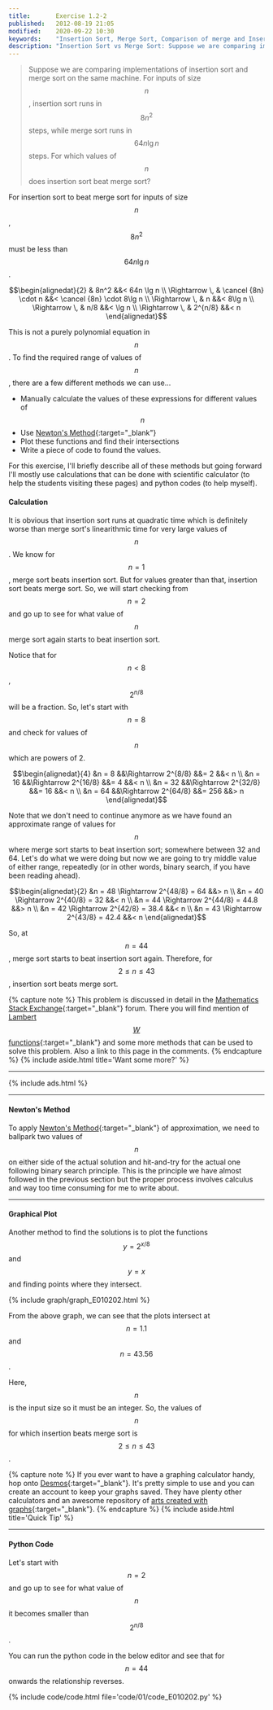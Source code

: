 ```yaml
---
title:       Exercise 1.2-2
published:   2012-08-19 21:05
modified:    2020-09-22 10:30
keywords:    "Insertion Sort, Merge Sort, Comparison of merge and Insertion Sort"
description: "Insertion Sort vs Merge Sort: Suppose we are comparing implementations of insertion sort and merge sort on the same machine. For inputs of size n, insertion sort runs in 8n^2 steps, while merge sort runs in 64n lg⁡n steps. For which values of n does insertion sort beat merge sort?"
---
```


> Suppose we are comparing implementations of insertion sort and merge sort on the same machine. For inputs of size $$n$$, insertion sort runs in $$8n^2$$ steps, while merge sort runs in $$64n \lg n$$ steps. For which values of $$n$$ does insertion sort beat merge sort?

For insertion sort to beat merge sort for inputs of size $$n$$, $$8n^2$$ must be less than $$64n \lg n$$.

$$\begin{alignedat}{2}
               & 8n^2                 &&< 64n \lg n \\
\Rightarrow \, & \cancel {8n} \cdot n &&< \cancel {8n} \cdot 8\lg n \\
\Rightarrow \, & n                    &&< 8\lg n \\
\Rightarrow \, & n/8                  &&< \lg n \\
\Rightarrow \, & 2^{n/8}              &&< n
\end{alignedat}$$

This is not a purely polynomial equation in $$n$$. To find the required range of values of $$n$$, there are a few different methods we can use...

* Manually calculate the values of these expressions for different values of $$n$$
* Use [Newton's Method](https://en.wikipedia.org/wiki/Newton%27s_method){:target="_blank"}
* Plot these functions and find their intersections
* Write a piece of code to found the values.

For this exercise, I'll briefly describe all of these methods but going forward I'll mostly use calculations that can be done with scientific calculator (to help the students visiting these pages) and python codes (to help myself).

#### Calculation

It is obvious that insertion sort runs at quadratic time which is definitely worse than merge sort's linearithmic time for very large values of $$n$$. We know for $$n = 1$$, merge sort beats insertion sort. But for values greater than that, insertion sort beats merge sort. So, we will start checking from $$n = 2$$ and go up to see for what value of $$n$$ merge sort again starts to beat insertion sort.

Notice that for $$n < 8$$, $$2^{n/8}$$ will be a fraction. So, let's start with $$n = 8$$ and check for values of $$n$$ which are powers of 2.

$$\begin{alignedat}{4}
&n = 8  &&\Rightarrow 2^{8/8}  &&= 2   &&< n \\
&n = 16 &&\Rightarrow 2^{16/8} &&= 4   &&< n \\
&n = 32 &&\Rightarrow 2^{32/8} &&= 16  &&< n \\
&n = 64 &&\Rightarrow 2^{64/8} &&= 256 &&> n
\end{alignedat}$$

Note that we don't need to continue anymore as we have found an approximate range of values for $$n$$ where merge sort starts to beat insertion sort; somewhere between 32 and 64. Let's do what we were doing but now we are going to try middle value of either range, repeatedly (or in other words, binary search, if you have been reading ahead).

$$\begin{alignedat}{2}
&n = 48 \Rightarrow 2^{48/8} = 64   &&> n \\
&n = 40 \Rightarrow 2^{40/8} = 32   &&< n \\
&n = 44 \Rightarrow 2^{44/8} = 44.8 &&> n \\
&n = 42 \Rightarrow 2^{42/8} = 38.4 &&< n \\
&n = 43 \Rightarrow 2^{43/8} = 42.4 &&< n
\end{alignedat}$$

So, at $$n = 44$$, merge sort starts to beat insertion sort again. Therefore, for $$2 \le n \le 43$$, insertion sort beats merge sort.

{% capture note %}
This problem is discussed in detail in the [Mathematics Stack Exchange](https://math.stackexchange.com/questions/2593003/how-to-solve-the-logarithmic-equation-which-has-both-n-and-logn){:target="_blank"} forum. There you will find mention of [Lambert $$W$$ functions](https://en.wikipedia.org/wiki/Lambert_W_function){:target="_blank"} and some more methods that can be used  to solve this problem. Also a link to this page in the comments.
{% endcapture %}
{% include aside.html title='Want some more?' %}

---

{% include ads.html %}

---

#### Newton's Method

To apply [Newton's Method](https://en.wikipedia.org/wiki/Newton%27s_method){:target="_blank"} of approximation, we need to ballpark two values of $$n$$ on either side of the actual solution and hit-and-try for the actual one following binary search principle. This is the principle we have almost followed in the previous section but the proper process involves calculus and way too time consuming for me to write about.

---

#### Graphical Plot

Another method to find the solutions is to plot the functions $$y = 2^{x/8}$$ and $$y = x$$ and finding points where they intersect.

{% include graph/graph_E010202.html %}

From the above graph, we can see that the plots intersect at $$n = 1.1$$ and $$n = 43.56$$.

Here, $$n$$ is the input size so it must be an integer. So, the values of $$n$$ for which insertion beats merge sort is $$2 \le n \le 43$$.

{% capture note %}
If you ever want to have a graphing calculator handy, hop onto [Desmos](https://www.desmos.com/calculator/pwh2p6qrj9){:target="_blank"}. It's pretty simple to use and you can create an account to keep your graphs saved. They have plenty other calculators and an awesome repository of [arts created with graphs](https://www.desmos.com/art){:target="_blank"}.
{% endcapture %}
{% include aside.html title='Quick Tip' %}

---

#### Python Code

Let's start with $$n = 2$$ and go up to see for what value of $$n$$ it becomes smaller than $$2^{n/8}$$.

You can run the python code in the below editor and see that for $$n = 44$$ onwards the relationship reverses.

{% include code/code.html file='code/01/code_E010202.py' %}
